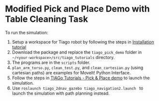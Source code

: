 # Modified Pick and Place Demo with Table Cleaning Task

To run the simulation:
  1. Setup a workspace for Tiago robot by following the steps in [Installation tutorial](https://wiki.ros.org/Robots/TIAGo/Tutorials/Installation/InstallUbuntuAndROS)
  2. Download the package and replace the `tiago_pick_demo` folder in `~/<your-workspace>/src/tiago_tutorials` directory.
  3. The programs are in the `scripts` folder.
  4. `plan_arm_torso.py`, `clean_test.py`, and `clean_cartesian.py` (using cartesian paths) are examples for MoveIt! Python Interface.
  5. Follow the steps in [TIAGo Tutorials - Pick & Place demo](https://wiki.ros.org/Robots/TIAGo/Tutorials/MoveIt/Pick_place) to launch the simulation.
  6. Use `roslaunch tiago_2dnav_gazebo tiago_navigation2.launch ` to launch the simulation with path planning instead.

